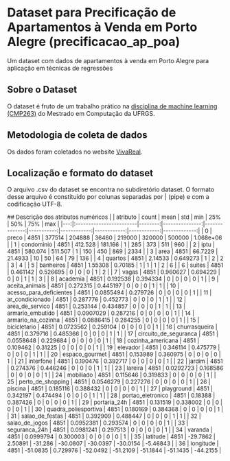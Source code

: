 # Dataset para Precificação de Apartamentos à Venda em Porto Alegre (precificacao_ap_poa)
Um dataset com dados de apartamentos à venda em Porto Alegre para aplicação em técnicas de regressões

## Sobre o Dataset
O dataset é fruto de um trabalho prático na [disciplina de machine learning (CMP263)](https://www.inf.ufrgs.br/ppgc/disciplinas/lista-de-disciplinas/cmp263/) do Mestrado em Computação da UFRGS.

## Metodologia de coleta de dados
Os dados foram coletados no website [VivaReal](https://www.vivareal.com.br/).

## Localização e formato do dataset
O arquivo .csv do dataset se encontra no subdiretório dataset. O formato desse arquivo é constituído por colunas separadas por | (pipe) e com a codificação UTF-8.

<font size="2">
## Descrição dos atributos numéricos
|    | atributo                |   count |           mean |           std |        min |         25% |         50% |         75% |          max |
|---:|:------------------------|--------:|---------------:|--------------:|-----------:|------------:|------------:|------------:|-------------:|
|  0 | preco                   |    4851 | 377514         | 204888        | 36460      | 219000      | 320000      | 500000      |    1.068e+06 |
|  1 | condominio              |    4851 |    412.528     |    181.166    |     1      |    285      |    373      |    511      |  960         |
|  2 | iptu                    |    4851 |    580.074     |    511.507    |     1      |    150      |    450      |    869      | 2334         |
|  3 | area                    |    4851 |     66.7229    |     21.4933   |    10      |     50      |     64      |     79      |  136         |
|  4 | quartos                 |    4851 |      2.14533   |      0.649273 |     1      |      2      |      2      |      3      |    4         |
|  5 | banheiros               |    4851 |      1.55308   |      0.70185  |     1      |      1      |      1      |      2      |    6         |
|  6 | suites                  |    4851 |      0.461142  |      0.526695 |     0      |      0      |      0      |      1      |    2         |
|  7 | vagas                   |    4851 |      0.960627  |      0.694229 |     0      |      0      |      1      |      1      |    3         |
|  8 | academia                |    4851 |      0.192538  |      0.394334 |     0      |      0      |      0      |      0      |    1         |
|  9 | aceita_animais          |    4851 |      0.272315  |      0.445197 |     0      |      0      |      0      |      1      |    1         |
| 10 | acesso_para_deficientes |    4851 |      0.0855494 |      0.279726 |     0      |      0      |      0      |      0      |    1         |
| 11 | ar_condicionado         |    4851 |      0.287776  |      0.452773 |     0      |      0      |      0      |      1      |    1         |
| 12 | area_de_servico         |    4851 |      0.253144  |      0.434857 |     0      |      0      |      0      |      1      |    1         |
| 13 | armario_embutido        |    4851 |      0.0907029 |      0.287216 |     0      |      0      |      0      |      0      |    1         |
| 14 | armario_na_cozinha      |    4851 |      0.0886415 |      0.284255 |     0      |      0      |      0      |      0      |    1         |
| 15 | bicicletario            |    4851 |      0.0723562 |      0.259104 |     0      |      0      |      0      |      0      |    1         |
| 16 | churrasqueira           |    4851 |      0.379716  |      0.485366 |     0      |      0      |      0      |      1      |    1         |
| 17 | circuito_de_seguranca   |    4851 |      0.0558648 |      0.229684 |     0      |      0      |      0      |      0      |    1         |
| 18 | cozinha_americana       |    4851 |      0.109462  |      0.31225  |     0      |      0      |      0      |      0      |    1         |
| 19 | elevador                |    4851 |      0.346114  |      0.475779 |     0      |      0      |      0      |      1      |    1         |
| 20 | espaco_gourmet          |    4851 |      0.153989  |      0.360975 |     0      |      0      |      0      |      0      |    1         |
| 21 | interfone               |    4851 |      0.190476  |      0.392717 |     0      |      0      |      0      |      0      |    1         |
| 22 | jardim                  |    4851 |      0.274376  |      0.446246 |     0      |      0      |      0      |      1      |    1         |
| 23 | lareira                 |    4851 |      0.0292723 |      0.168586 |     0      |      0      |      0      |      0      |    1         |
| 24 | mobiliado               |    4851 |      0.115646  |      0.319833 |     0      |      0      |      0      |      0      |    1         |
| 25 | perto_de_shopping       |    4851 |      0.0546279 |      0.227276 |     0      |      0      |      0      |      0      |    1         |
| 26 | piscina                 |    4851 |      0.185116  |      0.388432 |     0      |      0      |      0      |      0      |    1         |
| 27 | playground              |    4851 |      0.342197  |      0.474494 |     0      |      0      |      0      |      1      |    1         |
| 28 | portao_eletronico       |    4851 |      0.18388   |      0.387426 |     0      |      0      |      0      |      0      |    1         |
| 29 | portaria_24h            |    4851 |      0.131519  |      0.338002 |     0      |      0      |      0      |      0      |    1         |
| 30 | quadra_poliesportiva    |    4851 |      0.180169  |      0.384368 |     0      |      0      |      0      |      0      |    1         |
| 31 | salao_de_festas         |    4851 |      0.392909  |      0.488447 |     0      |      0      |      0      |      1      |    1         |
| 32 | salao_de_jogos          |    4851 |      0.0952381 |      0.293574 |     0      |      0      |      0      |      0      |    1         |
| 33 | seguranca_24h           |    4851 |      0.0981241 |      0.297513 |     0      |      0      |      0      |      0      |    1         |
| 34 | varanda                 |    4851 |      0.0999794 |      0.300003 |     0      |      0      |      0      |      0      |    1         |
| 35 | latitude                |    4851 |    -29.7862    |      2.50891  |   -31.286  |    -30.0807 |    -30.0397 |    -30.0154 |   -5.46843   |
| 36 | longitude               |    4851 |    -51.0835    |      0.729976 |   -52.0492 |    -51.2109 |    -51.1844 |    -51.1435 |  -44.2155    |
</font>
